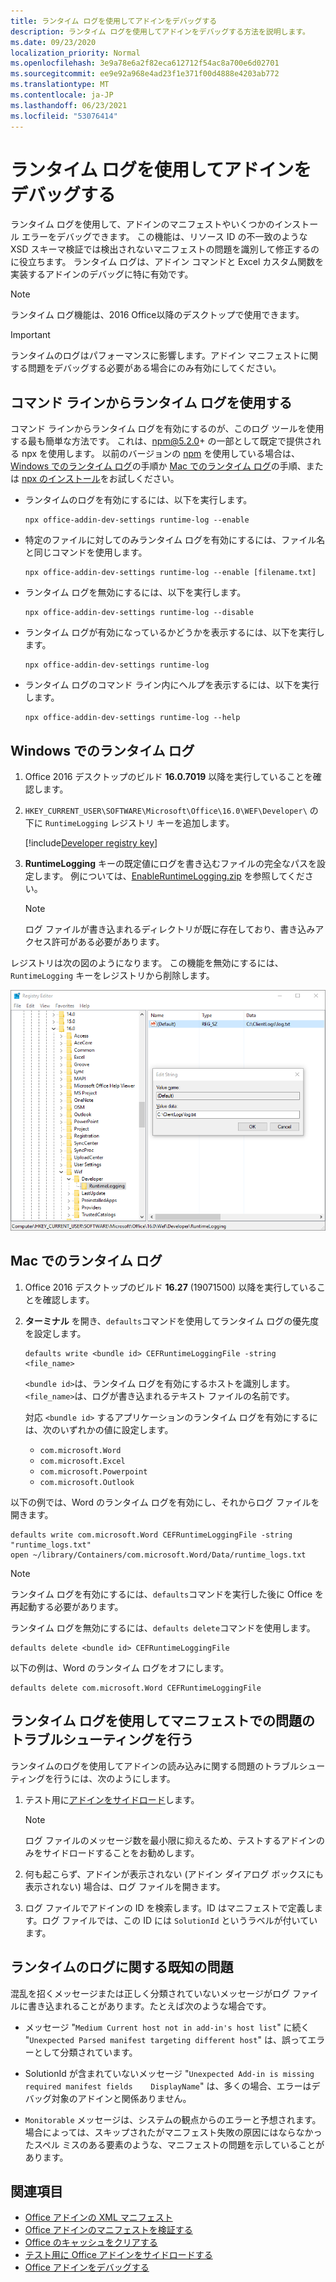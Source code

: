 ```yaml
---
title: ランタイム ログを使用してアドインをデバッグする
description: ランタイム ログを使用してアドインをデバッグする方法を説明します。
ms.date: 09/23/2020
localization_priority: Normal
ms.openlocfilehash: 3e9a78e6a2f82eca612712f54ac8a700e6d02701
ms.sourcegitcommit: ee9e92a968e4ad23f1e371f00d4888e4203ab772
ms.translationtype: MT
ms.contentlocale: ja-JP
ms.lasthandoff: 06/23/2021
ms.locfileid: "53076414"
---
```

# <a name="debug-your-add-in-with-runtime-logging"></a>ランタイム ログを使用してアドインをデバッグする

ランタイム ログを使用して、アドインのマニフェストやいくつかのインストール エラーをデバッグできます。 この機能は、リソース ID の不一致のような XSD スキーマ検証では検出されないマニフェストの問題を識別して修正するのに役立ちます。 ランタイム ログは、アドイン コマンドと Excel カスタム関数を実装するアドインのデバッグに特に有効です。

> [!NOTE]
> ランタイム ログ機能は、2016 Office以降のデスクトップで使用できます。

> [!IMPORTANT]
> ランタイムのログはパフォーマンスに影響します。アドイン マニフェストに関する問題をデバッグする必要がある場合にのみ有効にしてください。

## <a name="use-runtime-logging-from-the-command-line"></a>コマンド ラインからランタイム ログを使用する

コマンド ラインからランタイム ログを有効にするのが、このログ ツールを使用する最も簡単な方法です。 これは、npm@5.2.0+ の一部として既定で提供される npx を使用します。 以前のバージョンの [npm](https://www.npmjs.com/) を使用している場合は、[Windows でのランタイム ログ](#runtime-logging-on-windows)の手順か [Mac でのランタイム ログ](#runtime-logging-on-mac)の手順、または [npx のインストール](https://www.npmjs.com/package/npx)をお試しください。

- ランタイムのログを有効にするには、以下を実行します。

    ```command&nbsp;line
    npx office-addin-dev-settings runtime-log --enable
    ```

- 特定のファイルに対してのみランタイム ログを有効にするには、ファイル名と同じコマンドを使用します。

    ```command&nbsp;line
    npx office-addin-dev-settings runtime-log --enable [filename.txt]
    ```

- ランタイム ログを無効にするには、以下を実行します。

    ```command&nbsp;line
    npx office-addin-dev-settings runtime-log --disable
    ```

- ランタイム ログが有効になっているかどうかを表示するには、以下を実行します。

    ```command&nbsp;line
    npx office-addin-dev-settings runtime-log
    ```

- ランタイム ログのコマンド ライン内にヘルプを表示するには、以下を実行します。

    ```command&nbsp;line
    npx office-addin-dev-settings runtime-log --help
    ```

## <a name="runtime-logging-on-windows"></a>Windows でのランタイム ログ

1. Office 2016 デスクトップのビルド **16.0.7019** 以降を実行していることを確認します。

2. `HKEY_CURRENT_USER\SOFTWARE\Microsoft\Office\16.0\WEF\Developer\` の下に `RuntimeLogging` レジストリ キーを追加します。

    [!include[Developer registry key](../includes/developer-registry-key.md)]


3. **RuntimeLogging** キーの既定値にログを書き込むファイルの完全なパスを設定します。 例については、[EnableRuntimeLogging.zip](https://github.com/OfficeDev/Office-Add-in-Commands-Samples/raw/master/Tools/RuntimeLogging/EnableRuntimeLogging.zip) を参照してください。

    > [!NOTE]
    > ログ ファイルが書き込まれるディレクトリが既に存在しており、書き込みアクセス許可がある必要があります。

レジストリは次の図のようになります。 この機能を無効にするには、`RuntimeLogging` キーをレジストリから削除します。

![RuntimeLogging レジストリ キーを使用したレジストリ エディターのスクリーンショット。](../images/runtime-logging-registry.png)

## <a name="runtime-logging-on-mac"></a>Mac でのランタイム ログ

1. Office 2016 デスクトップのビルド **16.27** (19071500) 以降を実行していることを確認します。

2. **ターミナル** を開き、`defaults`コマンドを使用してランタイム ログの優先度を設定します。

    ```command&nbsp;line
    defaults write <bundle id> CEFRuntimeLoggingFile -string <file_name>
    ```

    `<bundle id>`は、ランタイム ログを有効にするホストを識別します。 `<file_name>`は、ログが書き込まれるテキスト ファイルの名前です。

    対応 `<bundle id>` するアプリケーションのランタイム ログを有効にするには、次のいずれかの値に設定します。

    - `com.microsoft.Word`
    - `com.microsoft.Excel`
    - `com.microsoft.Powerpoint`
    - `com.microsoft.Outlook`

以下の例では、Word のランタイム ログを有効にし、それからログ ファイルを開きます。

```command&nbsp;line
defaults write com.microsoft.Word CEFRuntimeLoggingFile -string "runtime_logs.txt"
open ~/library/Containers/com.microsoft.Word/Data/runtime_logs.txt
```

> [!NOTE]
> ランタイム ログを有効にするには、`defaults`コマンドを実行した後に Office を再起動する必要があります。

ランタイム ログを無効にするには、`defaults delete`コマンドを使用します。

```command&nbsp;line
defaults delete <bundle id> CEFRuntimeLoggingFile
```

以下の例は、Word のランタイム ログをオフにします。

```command&nbsp;line
defaults delete com.microsoft.Word CEFRuntimeLoggingFile
```

## <a name="use-runtime-logging-to-troubleshoot-issues-with-your-manifest"></a>ランタイム ログを使用してマニフェストでの問題のトラブルシューティングを行う

ランタイムのログを使用してアドインの読み込みに関する問題のトラブルシューティングを行うには、次のようにします。

1. テスト用に[アドインをサイドロード](sideload-office-add-ins-for-testing.md)します。

    > [!NOTE]
    > ログ ファイルのメッセージ数を最小限に抑えるため、テストするアドインのみをサイドロードすることをお勧めします。

2. 何も起こらず、アドインが表示されない (アドイン ダイアログ ボックスにも表示されない) 場合は、ログ ファイルを開きます。

3. ログ ファイルでアドインの ID を検索します。ID はマニフェストで定義します。ログ ファイルでは、この ID には `SolutionId` というラベルが付いています。

## <a name="known-issues-with-runtime-logging"></a>ランタイムのログに関する既知の問題

混乱を招くメッセージまたは正しく分類されていないメッセージがログ ファイルに書き込まれることがあります。たとえば次のような場合です。

- メッセージ "`Medium Current host not in add-in's host list`" に続く "`Unexpected Parsed manifest targeting different host`" は、誤ってエラーとして分類されています。

- SolutionId が含まれていないメッセージ "`Unexpected Add-in is missing required manifest fields    DisplayName`" は、多くの場合、エラーはデバッグ対象のアドインと関係ありません。

- `Monitorable` メッセージは、システムの観点からのエラーと予想されます。場合によっては、スキップされたがマニフェスト失敗の原因にはならなかったスペル ミスのある要素のような、マニフェストの問題を示していることがあります。

## <a name="see-also"></a>関連項目

- [Office アドインの XML マニフェスト](../develop/add-in-manifests.md)
- [Office アドインのマニフェストを検証する](troubleshoot-manifest.md)
- [Office のキャッシュをクリアする](clear-cache.md)
- [テスト用に Office アドインをサイドロードする](sideload-office-add-ins-for-testing.md)
- [Office アドインをデバッグする](debug-add-ins-using-f12-developer-tools-on-windows-10.md)
